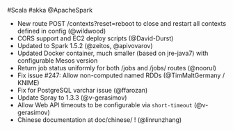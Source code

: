 #Scala #akka @ApacheSpark

* New route POST /contexts?reset=reboot to close and restart all contexts defined in config (@wildwood)
* CORS support and EC2 deploy scripts (@David-Durst)
* Updated to Spark 1.5.2 (@zeitos, @apivovarov)
* Updated Docker container, much smaller (based on jre-java7) with configurable Mesos version
* Return job status uniformly for both /jobs and /jobs/<jobId> routes (@noorul)
* Fix issue #247: Allow non-computed named RDDs (@TimMaltGermany / KNIME)
* Fix for PostgreSQL varchar issue (@ffarozan)
* Update Spray to 1.3.3 (@v-gerasimov)
* Allow Web API timeouts to be configurable via `short-timeout` (@v-gerasimov)
* Chinese documentation at doc/chinese/ !  (@linrunzhang)
